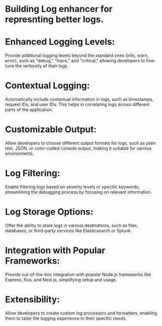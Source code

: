# Building Log enhancer for represnting better logs.


# Enhanced Logging Levels: 
Provide additional logging levels beyond the standard ones (info, warn, error), such as "debug," "trace," and "critical," allowing developers to fine-tune the verbosity of their logs.

# Contextual Logging: 
Automatically include contextual information in logs, such as timestamps, request IDs, and user IDs. This helps in correlating logs across different parts of the application.

# Customizable Output: 
Allow developers to choose different output formats for logs, such as plain text, JSON, or color-coded console output, making it suitable for various environments.

# Log Filtering: 
Enable filtering logs based on severity levels or specific keywords, streamlining the debugging process by focusing on relevant information.

# Log Storage Options: 
Offer the ability to store logs in various destinations, such as files, databases, or third-party services like Elasticsearch or Splunk.

# Integration with Popular Frameworks: 
Provide out-of-the-box integration with popular Node.js frameworks like Express, Koa, and Nest.js, simplifying setup and usage.

# Extensibility: 
Allow developers to create custom log processors and formatters, enabling them to tailor the logging experience to their specific needs.
